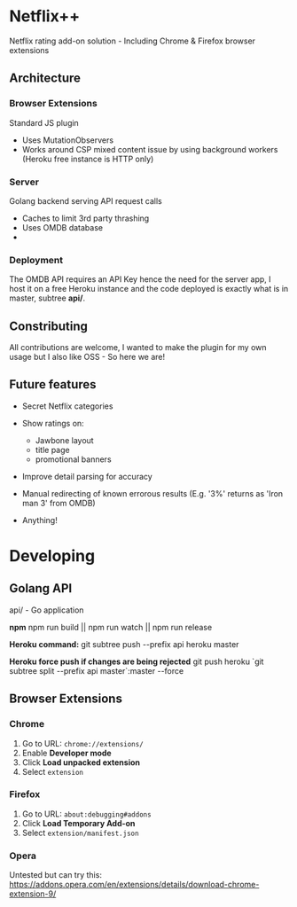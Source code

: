 # Netflix++
Netflix rating add-on solution - Including Chrome & Firefox browser extensions

## Architecture

### Browser Extensions
Standard JS plugin
 - Uses MutationObservers
 - Works around CSP mixed content issue by using background workers (Heroku free instance is HTTP only)

### Server
Golang backend serving API request calls
 - Caches to limit 3rd party thrashing
 - Uses OMDB database
 - 

### Deployment
The OMDB API requires an API Key hence the need for the server app, I host it on a free Heroku instance and the code deployed is exactly what is in master, subtree **api/**.

## Constributing
All contributions are welcome, I wanted to make the plugin for my own usage but I also like OSS - So here we are!

## Future features
 - Secret Netflix categories
 
 - Show ratings on:
   - Jawbone layout
   - title page
   - promotional banners
 - Improve detail parsing for accuracy
 - Manual redirecting of known errorous results (E.g. '3%' returns as 'Iron man 3' from OMDB)
 - Anything!


# Developing

## Golang API
api/ - Go application

**npm** npm run build || npm run watch || npm run release

**Heroku command:** git subtree push --prefix api heroku master

**Heroku force push if changes are being rejected** git push heroku \`git subtree split --prefix api master\`:master --force

## Browser Extensions

### Chrome

1. Go to URL: `chrome://extensions/`
2. Enable **Developer mode**
3. Click **Load unpacked extension**
4. Select `extension`

### Firefox

1. Go to URL: `about:debugging#addons`
2. Click **Load Temporary Add-on**
3. Select `extension/manifest.json`

### Opera
Untested but can try this: https://addons.opera.com/en/extensions/details/download-chrome-extension-9/